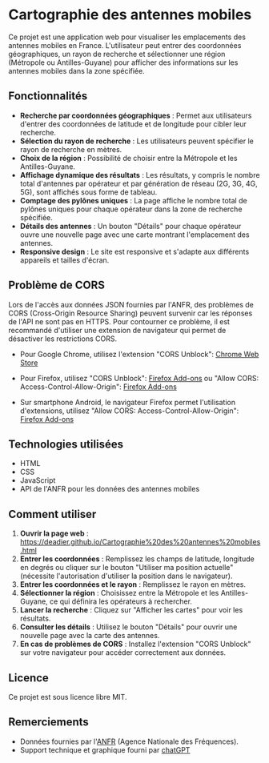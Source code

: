 
# Cartographie des antennes mobiles

Ce projet est une application web pour visualiser les emplacements des antennes mobiles en France. L'utilisateur peut entrer des coordonnées géographiques, un rayon de recherche et sélectionner une région (Métropole ou Antilles-Guyane) pour afficher des informations sur les antennes mobiles dans la zone spécifiée.

## Fonctionnalités

-   **Recherche par coordonnées géographiques** : Permet aux utilisateurs d'entrer des coordonnées de latitude et de longitude pour cibler leur recherche.
-   **Sélection du rayon de recherche** : Les utilisateurs peuvent spécifier le rayon de recherche en mètres.
-   **Choix de la région** : Possibilité de choisir entre la Métropole et les Antilles-Guyane.
-   **Affichage dynamique des résultats** : Les résultats, y compris le nombre total d'antennes par opérateur et par génération de réseau (2G, 3G, 4G, 5G), sont affichés sous forme de tableau.
-   **Comptage des pylônes uniques** : La page affiche le nombre total de pylônes uniques pour chaque opérateur dans la zone de recherche spécifiée.
-   **Détails des antennes** : Un bouton "Détails" pour chaque opérateur ouvre une nouvelle page avec une carte montrant l'emplacement des antennes.
-   **Responsive design** : Le site est responsive et s'adapte aux différents appareils et tailles d'écran.

## Problème de CORS

Lors de l'accès aux données JSON fournies par l'ANFR, des problèmes de CORS (Cross-Origin Resource Sharing) peuvent survenir car les réponses de l'API ne sont pas en HTTPS. Pour contourner ce problème, il est recommandé d'utiliser une extension de navigateur qui permet de désactiver les restrictions CORS.

-   Pour Google Chrome, utilisez l'extension "CORS Unblock": [Chrome Web Store](https://chromewebstore.google.com/detail/cors-unblock/lfhmikememgdcahcdlaciloancbhjino)
-   Pour Firefox, utilisez "CORS Unblock": [Firefox Add-ons](https://addons.mozilla.org/fr/firefox/addon/cors-unblock/) ou "Allow CORS: Access-Control-Allow-Origin": [Firefox Add-ons](https://addons.mozilla.org/fr/android/addon/access-control-allow-origin/)

-   Sur smartphone Android, le navigateur Firefox permet l'utilisation d'extensions, utilisez "Allow CORS: Access-Control-Allow-Origin": [Firefox Add-ons](https://addons.mozilla.org/fr/android/addon/access-control-allow-origin/)

## Technologies utilisées

-   HTML
-   CSS
-   JavaScript
-   API de l'ANFR pour les données des antennes mobiles

## Comment utiliser

1.  **Ouvrir la page web** : https://deadier.github.io/Cartographie%20des%20antennes%20mobiles.html
2.  **Entrer les coordonnées** : Remplissez les champs de latitude, longitude en degrés ou cliquer sur le bouton "Utiliser ma position actuelle" (nécessite l'autorisation d'utiliser la position dans le navigateur).
3.  **Entrer les coordonnées et le rayon** : Remplissez le rayon en mètres.
4.  **Sélectionner la région** : Choisissez entre la Métropole et les Antilles-Guyane, ce qui définira les opérateurs à rechercher.
5.  **Lancer la recherche** : Cliquez sur "Afficher les cartes" pour voir les résultats.
6.  **Consulter les détails** : Utilisez le bouton "Détails" pour ouvrir une nouvelle page avec la carte des antennes.
7.  **En cas de problèmes de CORS** : Installez l'extension "CORS Unblock" sur votre navigateur pour accéder correctement aux données.

## Licence

Ce projet est sous licence libre MIT.

## Remerciements

-   Données fournies par l'[ANFR](https://data.anfr.fr/accueil) (Agence Nationale des Fréquences).
-   Support technique et graphique fourni par [chatGPT](https://chat.openai.com/)
